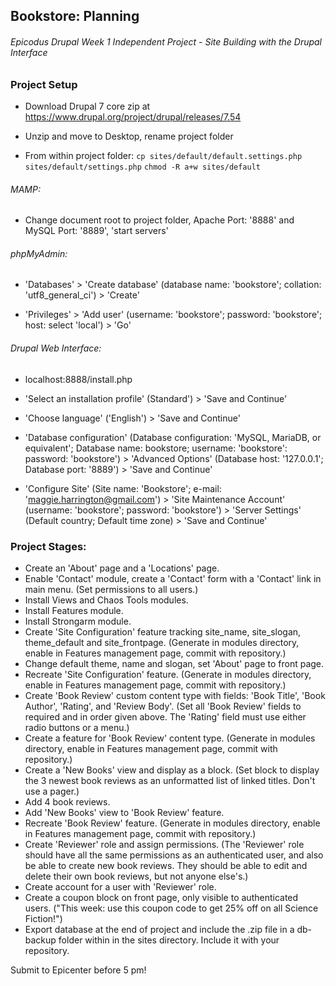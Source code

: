 ## Bookstore: Planning
###### Epicodus Drupal Week 1 Independent Project - Site Building with the Drupal Interface

### Project Setup

* Download Drupal 7 core zip at https://www.drupal.org/project/drupal/releases/7.54

* Unzip and move to Desktop, rename project folder

* From within project folder:
`cp sites/default/default.settings.php sites/default/settings.php`
`chmod -R a+w sites/default`

###### MAMP:

* Change document root to project folder, Apache Port: '8888' and MySQL Port: '8889', 'start servers'

###### phpMyAdmin:

* 'Databases' > 'Create database' (database name: 'bookstore'; collation: 'utf8_general_ci') > 'Create'

* 'Privileges' > 'Add user' (username: 'bookstore'; password: 'bookstore'; host: select 'local') > 'Go'

###### Drupal Web Interface:

* localhost:8888/install.php

* 'Select an installation profile' (Standard') > 'Save and Continue'

* 'Choose language' ('English') > 'Save and Continue'

* 'Database configuration' (Database configuration: 'MySQL, MariaDB, or equivalent'; Database name: bookstore; username: 'bookstore': password: 'bookstore') > 'Advanced Options' (Database host: '127.0.0.1'; Database port: '8889') > 'Save and Continue'

* 'Configure Site' (Site name: 'Bookstore'; e-mail: 'maggie.harrington@gmail.com') > 'Site Maintenance Account' (username: 'bookstore'; password: 'bookstore') > 'Server Settings' (Default country; Default time zone) > 'Save and Continue'


### Project Stages:
* Create an 'About' page and a 'Locations' page.
* Enable 'Contact' module, create a 'Contact' form with a 'Contact' link in main menu.
    (Set permissions to all users.)
* Install Views and Chaos Tools modules.
* Install Features module.
* Install Strongarm module.
* Create 'Site Configuration' feature tracking site_name, site_slogan, theme_default and site_frontpage.
    (Generate in modules directory, enable in Features management page, commit with repository.)
* Change default theme, name and slogan, set 'About' page to front page.
* Recreate 'Site Configuration' feature.
    (Generate in modules directory, enable in Features management page, commit with repository.)
* Create 'Book Review' custom content type with fields: 'Book Title', 'Book Author', 'Rating', and 'Review Body'.
    (Set all 'Book Review' fields to required and in order given above. The 'Rating' field must use either radio buttons or a menu.)
* Create a feature for 'Book Review' content type.
    (Generate in modules directory, enable in Features management page, commit with repository.)
* Create a 'New Books' view and display as a block.
    (Set block to display the 3 newest book reviews as an unformatted list of linked titles. Don't use a pager.)
* Add 4 book reviews.
* Add 'New Books' view to 'Book Review' feature.
* Recreate 'Book Review' feature.
    (Generate in modules directory, enable in Features management page, commit with repository.)
* Create 'Reviewer' role and assign permissions.
    (The 'Reviewer' role should have all the same permissions as an authenticated user, and also be able to create new book reviews. They should be able to edit and delete their own book reviews, but not anyone else's.)
* Create account for a user with 'Reviewer' role.
* Create a coupon block on front page, only visible to authenticated users.
    ("This week: use this coupon code to get 25% off on all Science Fiction!")
* Export database at the end of project and include the .zip file in a db-backup folder within in the sites directory. Include it with your repository.

Submit to Epicenter before 5 pm!
